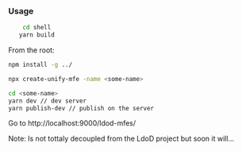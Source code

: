 <!-- @format -->

### Usage

```sh
    cd shell
   yarn build
```

From the root:

```sh
npm install -g ../
```

```sh
npx create-unify-mfe -name <some-name>
```

```sh
cd <some-name>
yarn dev // dev server
yarn publish-dev // publish on the server
```

Go to http://localhost:9000/ldod-mfes/<some-name>

Note: Is not tottaly decoupled from the LdoD project but soon it will...
